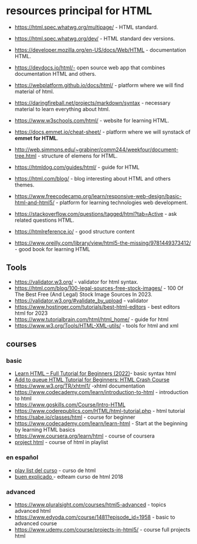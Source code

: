 # resources principal for HTML

- https://html.spec.whatwg.org/multipage/ - HTML standard.
- https://html.spec.whatwg.org/dev/ - HTML standard dev versions.
- https://developer.mozilla.org/en-US/docs/Web/HTML - documentation HTML.
- https://devdocs.io/html/- open source web app that combines documentation HTML and others.

- https://webplatform.github.io/docs/html/ - platform where we will find material of html.
- https://daringfireball.net/projects/markdown/syntax - necessary material to learn everything about html.
- https://www.w3schools.com/html/ - website for learning HTML.
- https://docs.emmet.io/cheat-sheet/ - platform where we will synstack of <strong>emmet for HTML</strong>.
- http://web.simmons.edu/~grabiner/comm244/weekfour/document-tree.html - structure of elemens for HTML.
- https://htmldog.com/guides/html/ - guide for HTML
- https://html.com/blog/ - blog interesting about HTML and others themes.
- https://www.freecodecamp.org/learn/responsive-web-design/basic-html-and-html5/ - platform for learning technologies web development.
- https://stackoverflow.com/questions/tagged/html?tab=Active - ask related questions HTML.
- https://htmlreference.io/ - good structure content
- https://www.oreilly.com/library/view/html5-the-missing/9781449373412/ - good book for learning HTML
## Tools
- https://validator.w3.org/ - validator for html syntax.
- https://html.com/blog/100-legal-sources-free-stock-images/ - 100 Of The Best Free (And Legal) Stock Image Sources In 2023.
- https://validator.w3.org/#validate_by_upload - validator
- https://www.hostinger.com/tutorials/best-html-editors - best editors html for 2023
- https://www.tutorialbrain.com/html/html_home/ - guide for html 
- https://www.w3.org/Tools/HTML-XML-utils/ - tools for html and xml
## courses
### basic
- [Learn HTML – Full Tutorial for Beginners (2022)](https://www.youtube.com/watch?v=kUMe1FH4CHE)- basic syntax html
- [Add to queue HTML Tutorial for Beginners: HTML Crash Course](https://www.youtube.com/watch?v=qz0aGYrrlhU)
- https://www.w3.org/TR/xhtml1/ -xhtml documentation
- https://www.codecademy.com/learn/introduction-to-html - introduction to html
- https://www.goskills.com/Course/Intro-HTML
- https://www.coderepublics.com/HTML/html-tutorial.php - html tutorial 
- https://sabe.io/classes/html - course for beginner
- https://www.codecademy.com/learn/learn-html - Start at the beginning by learning HTML basics
- https://www.coursera.org/learn/html - course of coursera 
- [project html](https://www.youtube.com/watch?v=T5PD8ofhiug) - course of html in playlist
### en español
- [play list del curso](https://www.youtube.com/watch?v=eesyGnJwfAY&list=PLROIqh_5RZeB92ME1GFyeqDVOa-gL0Ybd) - curso de html
- [buen explicado ](https://youtube.com/playlist?list=PLv6CkzbbGAlXld23oW5eTzoSrtHkV6i99) - edteam curso de html 2018
### advanced
- https://www.pluralsight.com/courses/html5-advanced - topics advanced html
- https://www.edyoda.com/course/1481?episode_id=1958 - basic to advanced course
- https://www.udemy.com/course/projects-in-html5/ - course full projects html
